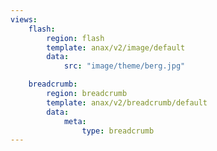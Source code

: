 ```yaml
---
views:
    flash:
        region: flash
        template: anax/v2/image/default
        data:
            src: "image/theme/berg.jpg"

    breadcrumb:
        region: breadcrumb
        template: anax/v2/breadcrumb/default
        data:
            meta:
                type: breadcrumb
---
```

